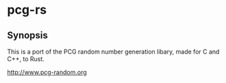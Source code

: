 # pcg-rs

## Synopsis

This is a port of the PCG random number generation libary, made for C and C++,
to Rust.

http://www.pcg-random.org
